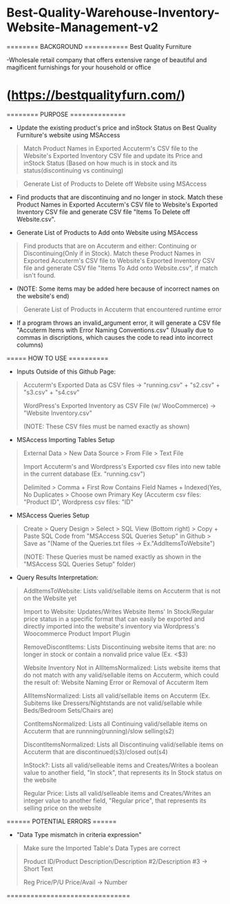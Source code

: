 # Best-Quality-Warehouse-Inventory-Website-Management-v2

======== BACKGROUND ===========
Best Quality Furniture

-Wholesale retail company that offers extensive range of beautiful and magificent furnishings for your household or office

(https://bestqualityfurn.com/)
===============================

======== PURPOSE ==============
- Update the existing product's price and inStock Status on Best Quality Furniture's website using MSAccess
> Match Product Names in Exported Accuterm's CSV file to the Website's Exported Inventory CSV file and update its Price and
inStock Status (Based on how much is in stock and its status(discontinuing vs continuing)

> Generate List of Products to Delete off Website using MSAccess
- Find products that are discontinuing and no longer in stock. Match these Product Names in Exported Accuterm's CSV file to 
Website's Exported Inventory CSV file and generate CSV file "Items To Delete off Website.csv".

- Generate List of Products to Add onto Website using MSAccess
> Find products that are on Accuterm and either: Continuing or Discontinuing(Only if in Stock). Match these Product Names in 
Exported Accuterm's CSV file to Website's Exported Inventory CSV file and generate CSV file "Items To Add onto
Website.csv", if match isn't found.
- (NOTE: Some items may be added here because of incorrect names on the website's end)

> Generate List of Products in Accuterm that encountered runtime error
- If a program throws an invalid_argument error, it will generate a CSV file "Accuterm Items with Error Naming Conventions.csv"
(Usually due to commas in discriptions, which causes the code to read into incorrect columns)


===== HOW TO USE ==========
- Inputs Outside of this Github Page:
> Accuterm's Exported Data as CSV files -> "running.csv" + "s2.csv" + "s3.csv" + "s4.csv"
>
> WordPress's Exported Inventory as CSV File (w/ WooCommerce) -> "Website Inventory.csv"
> 
> (NOTE: These CSV files must be named exactly as shown)

- MSAccess Importing Tables Setup
> External Data > New Data Source > From File > Text File
> 
> Import Accuterm's and Wordpress's Exported csv files into new table in the current database (Ex. "running.csv")
> 
> Delimited > Comma + First Row Contains Field Names + Indexed(Yes, No Duplicates > Choose own Primary Key (Accuterm csv files: "Product ID", Wordpress csv files: "ID"
> 
- MSAccess Queries Setup
> Create > Query Design > Select > SQL View (Bottom right) > Copy + Paste SQL Code from "MSAccess SQL Queries Setup" in Github > Save as "(Name of the Queries.txt files -> Ex."AddItemsToWebsite")
>
> (NOTE: These Queries must be named exactly as shown in the "MSAccess SQL Queries Setup" folder)

- Query Results Interpretation: 
> AddItemsToWebsite: Lists valid/sellable items on Accuterm that is not on the Website yet
>
> Import to Website: Updates/Writes Website Items' In Stock/Regular price status in a specific format that can easily be exported and directly imported into the website's inventory via Wordpress's Woocommerce Product Import Plugin
>
> RemoveDiscontItems: Lists Discontinuing website items that are: no longer in stock or contain a nonvalid price value (Ex. <$3)
>
> Website Inventory Not in AllItemsNormalized: Lists website items that do not match with any valid/sellable items on Accuterm, which could the result of: Website Naming Error or Removal of Accuterm Item
>
> AllItemsNormalized: Lists all valid/sellable items on Accuterm (Ex. Subitems like Dressers/Nightstands are not valid/sellable while Beds/Bedroom Sets/Chairs are)
>
> ContItemsNormalized: Lists all Continuing valid/sellable items on Accuterm that are runnning(running)/slow selling(s2)
>
> DiscontItemsNormalized: Lists all Discontinuing valid/sellable items on Accuterm that are discontinued(s3)/closed out(s4)
>
> InStock?: Lists all valid/selleable items and Creates/Writes a boolean value to another field, "In stock", that represents its In Stock status on the website
>
> Regular Price: Lists all valid/selleable items and Creates/Writes an integer value to another field, "Regular price", that represents its selling price on the website

====== POTENTIAL ERRORS ======
- "Data Type mismatch in criteria expression"
> Make sure the Imported Table's Data Types are correct
> 
> Product ID/Product Description/Description #2/Description #3 -> Short Text
> 
> Reg Price/P/U Price/Avail -> Number

===============================
